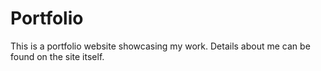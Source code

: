 # Portfolio

This is a portfolio website showcasing my work. Details about me can be found on the site itself.
